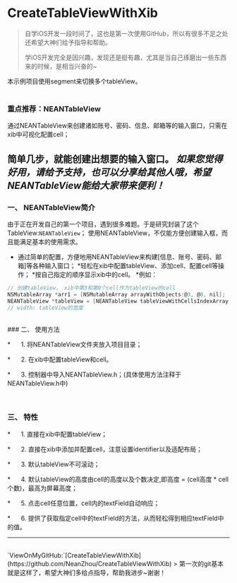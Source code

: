 # CreateTableViewWithXib

> 自学iOS开发一段时间了，这也是第一次使用GitHub，所以有很多不足之处还希望大神们给予指导和帮助。
>
> 学iOS开发完全是因兴趣，发现还是挺有趣，尤其是当自己琢磨出一些东西来的时候，是相当兴奋的~

本示例项目使用segment来切换多个tableView。<br><br>
### **重点推荐：NEANTableView**

通过NEANTableView来创建诸如账号、密码、信息、邮箱等的输入窗口，只需在xib中可视化配置cell；

简单几步，就能创建出想要的输入窗口。
*如果您觉得好用，请给予支持，也可以分享给其他人哦，希望NEANTableView能给大家带来便利！*
<br>
------
### 一、 NEANTableView简介

由于正在开发自己的第一个项目，遇到很多难题。于是研究封装了这个TableView:`NEANTableView`；
使用NEANTableView，不仅能方便创建输入框，而且能满足基本的使用需求。

*	通过简单的配置，方便地用NEANTableView来构建[信息、账号、密码、邮箱]等各种输入窗口；
   *轻松在xib中配置tableView、添加cell、配置cell等操作；
   *按自己指定的顺序显示xib中的cell。
   *例如：

~~~objective-c
// 创建tableView， xib中第3和第0个cell作为tableView的cell
NSMutableArray *arr1 = [NSMutableArray arrayWithObjects:@3, @0, nil];
NEANTableView *tableView = [NEANTableView tableViewWithCellsIndexArray:arr1 width:w]; 
// width: tableView的宽度
~~~


<br>
### 二、 使用方法

*      1. 将NEANTableView文件夹放入项目目录；

*      2. 在xib中配置tableView和cell。

*      3. 控制器中导入NEANTableView.h；(具体使用方法注释于NEANTableView.h中)

<br>

### 三、 特性

*      1. 直接在xib中配置tableView；

*      2. 直接在xib中添加并配置cell，注意设置identifier以及适配布局；

*      3. 默认tableView不可滚动；

*      4. 默认tableView的高度由cell的高度以及个数决定,即高度 = (cell高度 * cell个数)，最高为屏幕高度；

*      5. 点击cell任意位置，cell内的textField自动响应；

*      6. 提供了获取指定cell中的textField的方法，从而轻松得到相应textField中的值。

------
<br>
`ViewOnMyGitHub:`[CreateTableViewWithXib](https://github.com/NeanZhou/CreateTableViewWithXib)
> 第一次的git基本就是这样了，希望大神们多给点指导，帮助我进步~谢谢！
